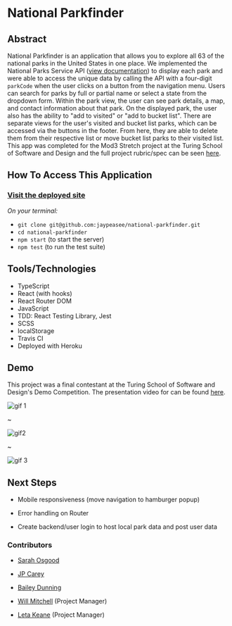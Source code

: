 # National Parkfinder

## Abstract

National Parkfinder is an application that allows you to explore all 63 of the national parks in the United States in one place. We implemented the National Parks Service API ([view documentation](https://www.nps.gov/subjects/developer/api-documentation.htm)) to display each park and were able to access the unique data by calling the API with a four-digit `parkCode` when the user clicks on a button from the navigation menu. Users can search for parks by full or partial name or select a state from the dropdown form. Within the park view, the user can see park details, a map, and contact information about that park. On the displayed park, the user also has the ability to "add to visited" or "add to bucket list". There are separate views for the user's visited and bucket list parks, which can be accessed via the buttons in the footer. From here, they are able to delete them from their respective list or move bucket list parks to their visited list. This app was completed for the Mod3 Stretch project at the Turing School of Software and Design and the full project rubric/spec can be seen [here](https://frontend.turing.io/projects/module-3/stretch.html).

## How To Access This Application

### [Visit the deployed site](https://jaypeasee.github.io/national-parkfinder/)

*On your terminal:*

+ `git clone git@github.com:jaypeasee/national-parkfinder.git`
+ `cd national-parkfinder`
+ `npm start` (to start the server)
+ `npm test` (to run the test suite)


## Tools/Technologies

+ TypeScript
+ React (with hooks)
+ React Router DOM
+ JavaScript
+ TDD: React Testing Library, Jest
+ SCSS
+ localStorage
+ Travis CI
+ Deployed with Heroku


## Demo

This project was a final contestant at the Turing School of Software and Design's Demo Competition. The presentation video for can be found [here](https://www.youtube.com/watch?v=DYZMqm7vZA0).

![gif 1](https://media.giphy.com/media/vnsIdmADLG19l3tvvL/giphy.gif)

~

![gif2](https://media.giphy.com/media/5u4uC9loTKzCYjtdQf/giphy.gif)

~

![gif 3](https://media.giphy.com/media/um1pNZYAvMtSQMiG0z/giphy.gif)



## Next Steps

+ Mobile responsiveness (move navigation to hamburger popup)

+ Error handling on Router

+ Create backend/user login to host local park data and post user data

  

### Contributors 

+ [Sarah Osgood](https://github.com/saraho1123)
+ [JP Carey](https://github.com/jaypeasee) 
+ [Bailey Dunning](https://github.com/baileydunning)

+ [Will Mitchell](https://github.com/wvmitchell) (Project Manager)
+ [Leta Keane](https://github.com/letakeane) (Project Manager)



 
